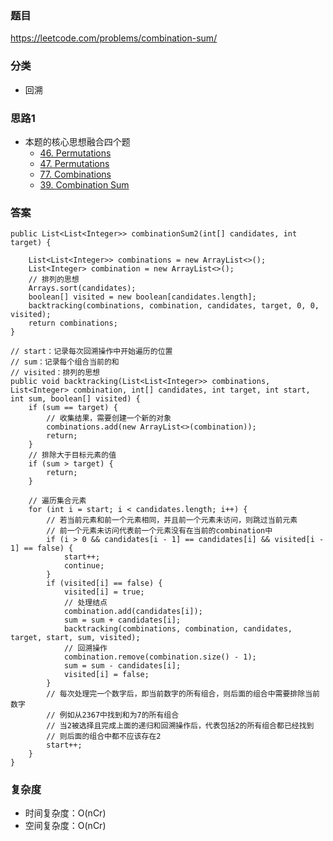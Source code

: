 ### 题目
https://leetcode.com/problems/combination-sum/

### 分类
* 回溯

### 思路1
* 本题的核心思想融合四个题
    * [46. Permutations](46.%20Permutations.md)
    * [47. Permutations](47.%20Permutations%20II.md)
    * [77. Combinations](77.%20Combinations.md)
    * [39. Combination Sum](39.%20Combination%20Sum.md)

### 答案
```
public List<List<Integer>> combinationSum2(int[] candidates, int target) {

    List<List<Integer>> combinations = new ArrayList<>();
    List<Integer> combination = new ArrayList<>();
    // 排列的思想
    Arrays.sort(candidates);
    boolean[] visited = new boolean[candidates.length];
    backtracking(combinations, combination, candidates, target, 0, 0, visited);
    return combinations;
}

// start：记录每次回溯操作中开始遍历的位置
// sum：记录每个组合当前的和
// visited：排列的思想
public void backtracking(List<List<Integer>> combinations, List<Integer> combination, int[] candidates, int target, int start, int sum, boolean[] visited) {
    if (sum == target) {
        // 收集结果，需要创建一个新的对象
        combinations.add(new ArrayList<>(combination));
        return;
    }
    // 排除大于目标元素的值
    if (sum > target) {
        return;
    }

    // 遍历集合元素
    for (int i = start; i < candidates.length; i++) {
        // 若当前元素和前一个元素相同，并且前一个元素未访问，则跳过当前元素
        // 前一个元素未访问代表前一个元素没有在当前的combination中
        if (i > 0 && candidates[i - 1] == candidates[i] && visited[i - 1] == false) {
            start++;
            continue;
        }
        if (visited[i] == false) {
            visited[i] = true;
            // 处理结点
            combination.add(candidates[i]);
            sum = sum + candidates[i];
            backtracking(combinations, combination, candidates, target, start, sum, visited);
            // 回溯操作
            combination.remove(combination.size() - 1);
            sum = sum - candidates[i];
            visited[i] = false;
        }
        // 每次处理完一个数字后，即当前数字的所有组合，则后面的组合中需要排除当前数字
        // 例如从2367中找到和为7的所有组合
        // 当2被选择且完成上面的递归和回溯操作后，代表包括2的所有组合都已经找到
        // 则后面的组合中都不应该存在2
        start++;
    }
}
```

### 复杂度
* 时间复杂度：O(nCr)
* 空间复杂度：O(nCr)
